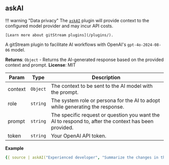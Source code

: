 <a name="module_generateDescription"></a>

## askAI

!!! warning "Data privacy"
    The [`askAI`](/filter-function-plugins/#askai) plugin will provide context to the configured model provider and may incur API costs.

    [Learn more about gitStream plugins](/plugins/).

A gitStream plugin to facilitate AI workflows with OpenAI's `gpt-4o-2024-08-06` model.

**Returns**: <code>Object</code> -  Returns the AI-generated response based on the provided context and prompt.
**License**: MIT

| Param   | Type     | Description                                                                                                        |
| ------- | -------- | ------------------------------------------------------------------------------------------------------------------ |
| context | `Object` | The context to be sent to the AI model with the prompt.                                                            |
| role    | `string` | The system role or persona for the AI to adopt while generating the response.                                      |
| prompt  | `string` | The specific request or question you want the AI to respond to, after the context has been provided.               |
| token   | `string` | Your OpenAI API token.                                                                                             |

**Example**

```yaml
{{ source | askAI("Experienced developer", "Summarize the changes in this PR in bullet points.", env.OPEN_AI_TOKEN) }}
```
